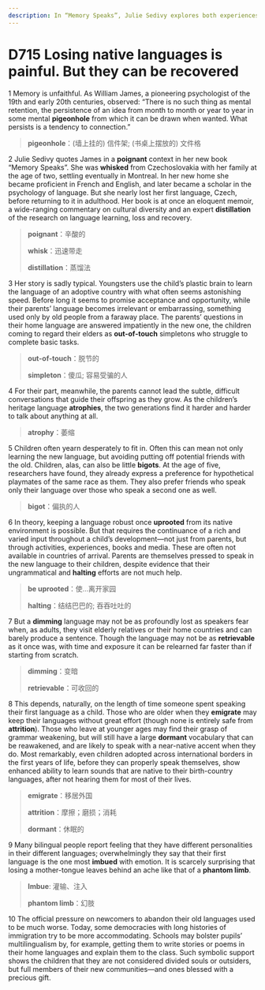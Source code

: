 ```yaml
---
description: In “Memory Speaks”, Julie Sedivy explores both experiences
---
```


# D715 Losing native languages is painful. But they can be recovered
1 Memory is unfaithful. As William James, a pioneering psychologist of the 19th and early 20th centuries, observed: “There is no such thing as mental retention, the persistence of an idea from month to month or year to year in some mental **pigeonhole** from which it can be drawn when wanted. What persists is a tendency to connection.”

> **pigeonhole**：(墙上挂的) 信件架; (书桌上摆放的) 文件格
>

2 Julie Sedivy quotes James in a **poignant** context in her new book “Memory Speaks”. She was **whisked** from Czechoslovakia with her family at the age of two, settling eventually in Montreal. In her new home she became proficient in French and English, and later became a scholar in the psychology of language. But she nearly lost her first language, Czech, before returning to it in adulthood. Her book is at once an eloquent memoir, a wide-ranging commentary on cultural diversity and an expert **distillation** of the research on language learning, loss and recovery.

> **poignant**：辛酸的
>
> **whisk**：迅速带走
>
> **distillation**：蒸馏法
>

3 Her story is sadly typical. Youngsters use the child’s plastic brain to learn the language of an adoptive country with what often seems astonishing speed. Before long it seems to promise acceptance and opportunity, while their parents’ language becomes irrelevant or embarrassing, something used only by old people from a faraway place. The parents’ questions in their home language are answered impatiently in the new one, the children coming to regard their elders as **out-of-touch** simpletons who struggle to complete basic tasks.

> **out-of-touch**：脱节的
>
> **simpleton**：傻瓜; 容易受骗的人
>

4 For their part, meanwhile, the parents cannot lead the subtle, difficult conversations that guide their offspring as they grow. As the children’s heritage language **atrophies**, the two generations find it harder and harder to talk about anything at all.

> **atrophy**：萎缩
>

5 Children often yearn desperately to fit in. Often this can mean not only learning the new language, but avoiding putting off potential friends with the old. Children, alas, can also be little **bigots**. At the age of five, researchers have found, they already express a preference for hypothetical playmates of the same race as them. They also prefer friends who speak only their language over those who speak a second one as well.

> **bigot**：偏执的人
>

6 In theory, keeping a language robust once **uprooted** from its native environment is possible. But that requires the continuance of a rich and varied input throughout a child’s development—not just from parents, but through activities, experiences, books and media. These are often not available in countries of arrival. Parents are themselves pressed to speak in the new language to their children, despite evidence that their ungrammatical and **halting** efforts are not much help.

> **be uprooted**：使…离开家园
>
> **halting**：结结巴巴的; 吞吞吐吐的
>

7 But a **dimming** language may not be as profoundly lost as speakers fear when, as adults, they visit elderly relatives or their home countries and can barely produce a sentence. Though the language may not be as **retrievable** as it once was, with time and exposure it can be relearned far faster than if starting from scratch.

> **dimming**：变暗
>
> **retrievable**：可收回的
>

8 This depends, naturally, on the length of time someone spent speaking their first language as a child. Those who are older when they **emigrate** may keep their languages without great effort (though none is entirely safe from **attrition**). Those who leave at younger ages may find their grasp of grammar weakening, but will still have a large **dormant** vocabulary that can be reawakened, and are likely to speak with a near-native accent when they do. Most remarkably, even children adopted across international borders in the first years of life, before they can properly speak themselves, show enhanced ability to learn sounds that are native to their birth-country languages, after not hearing them for most of their lives.

> **emigrate**：移居外国
>
> **attrition**：摩擦；磨损；消耗
>
> **dormant**：休眠的
>

9 Many bilingual people report feeling that they have different personalities in their different languages; overwhelmingly they say that their first language is the one most **imbued** with emotion. It is scarcely surprising that losing a mother-tongue leaves behind an ache like that of a **phantom limb**.

> **Imbue**: 灌输、注入
>
> **phantom limb**：幻肢
>

10 The official pressure on newcomers to abandon their old languages used to be much worse. Today, some democracies with long histories of immigration try to be more accommodating. Schools may bolster pupils’ multilingualism by, for example, getting them to write stories or poems in their home languages and explain them to the class. Such symbolic support shows the children that they are not considered divided souls or outsiders, but full members of their new communities—and ones blessed with a precious gift.


